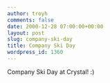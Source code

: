 ```yaml
---
author: troyh
comments: false
date: 2000-12-28 07:00:00+00:00
layout: post
slug: company-ski-day
title: Company Ski Day
wordpress_id: 1360
---
```


Company Ski Day at Crystal! :)
